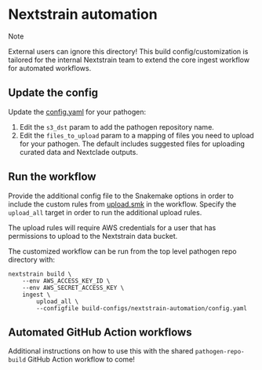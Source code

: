 # Nextstrain automation

> [!NOTE]
> External users can ignore this directory!
> This build config/customization is tailored for the internal Nextstrain team
> to extend the core ingest workflow for automated workflows.

## Update the config

Update the [config.yaml](config.yaml) for your pathogen:

1. Edit the `s3_dst` param to add the pathogen repository name.
2. Edit the `files_to_upload` param to a mapping of files you need to upload for your pathogen.
The default includes suggested files for uploading curated data and Nextclade outputs.

## Run the workflow

Provide the additional config file to the Snakemake options in order to
include the custom rules from [upload.smk](upload.smk) in the workflow.
Specify the `upload_all` target in order to run the additional upload rules.

The upload rules will require AWS credentials for a user that has permissions
to upload to the Nextstrain data bucket.

The customized workflow can be run from the top level pathogen repo directory with:
```
nextstrain build \
    --env AWS_ACCESS_KEY_ID \
    --env AWS_SECRET_ACCESS_KEY \
    ingest \
        upload_all \
        --configfile build-configs/nextstrain-automation/config.yaml
```

## Automated GitHub Action workflows

Additional instructions on how to use this with the shared `pathogen-repo-build`
GitHub Action workflow to come!
